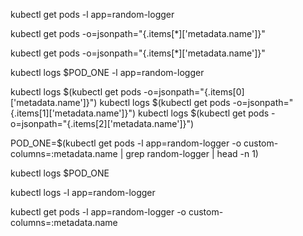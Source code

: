 kubectl get pods -l app=random-logger

kubectl get pods -o=jsonpath="{.items[*]['metadata.name']}"

kubectl get pods -o=jsonpath="{.items[*]['metadata.name']}"

kubectl logs $POD_ONE -l app=random-logger

kubectl logs $(kubectl get pods -o=jsonpath="{.items[0]['metadata.name']}")
kubectl logs $(kubectl get pods -o=jsonpath="{.items[1]['metadata.name']}")
kubectl logs $(kubectl get pods -o=jsonpath="{.items[2]['metadata.name']}")


POD_ONE=$(kubectl get pods -l app=random-logger -o custom-columns=:metadata.name | grep random-logger | head -n 1)

kubectl logs $POD_ONE

kubectl logs -l app=random-logger

kubectl get pods -l app=random-logger -o custom-columns=:metadata.name
